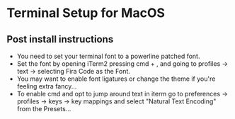 # Terminal Setup for MacOS

## Post install instructions

* You need to set your terminal font to a powerline patched font.
* Set the font by opening iTerm2 pressing cmd + , and going to profiles -> text -> selecting Fira Code as the Font.
* You may want to enable font ligatures or change the theme if you're feeling extra fancy...
* To enable cmd and opt to jump around text in iterm go to preferences -> profiles -> keys -> key mappings and select "Natural Text Encoding" from the Presets...
